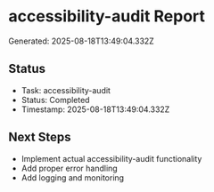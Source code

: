 # accessibility-audit Report

Generated: 2025-08-18T13:49:04.332Z

## Status
- Task: accessibility-audit
- Status: Completed
- Timestamp: 2025-08-18T13:49:04.332Z

## Next Steps
- Implement actual accessibility-audit functionality
- Add proper error handling
- Add logging and monitoring
